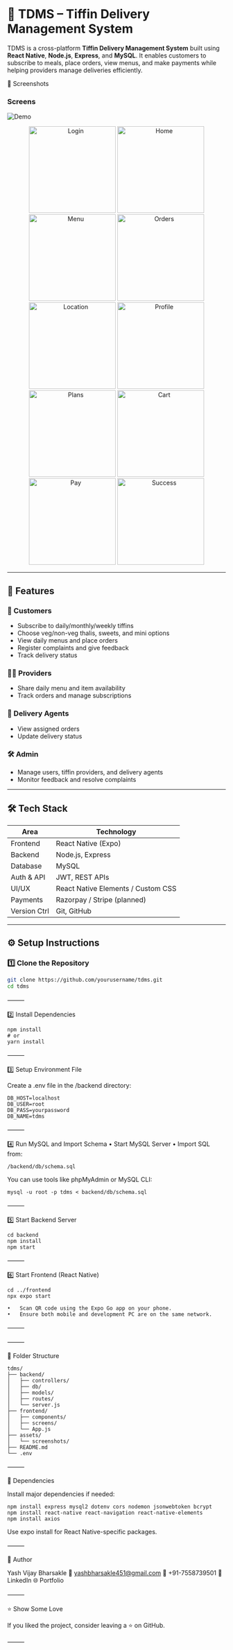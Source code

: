 # 🍱 TDMS – Tiffin Delivery Management System

TDMS is a cross-platform **Tiffin Delivery Management System** built using **React Native**, **Node.js**, **Express**, and **MySQL**. It enables customers to subscribe to meals, place orders, view menus, and make payments while helping providers manage deliveries efficiently.

📸 Screenshots
### Screens
![Demo](assets/screenshots/demo.png)

<p align="center">
  <img src="assets/screenshots/login.png" alt="Login" width="200"/>
  <img src="assets/screenshots/home.png" alt="Home" width="200"/>
  <img src="assets/screenshots/menu.png" alt="Menu" width="200"/>
  <img src="assets/screenshots/orders.png" alt="Orders" width="200"/>
  <img src="assets/screenshots/location.png" alt="Location" width="200"/>
  <img src="assets/screenshots/profile.png" alt="Profile" width="200"/>
  <img src="assets/screenshots/plans.png" alt="Plans" width="200"/>
  <img src="assets/screenshots/cart.png" alt="Cart" width="200"/>
  <img src="assets/screenshots/pay.png" alt="Pay" width="200"/>
  <img src="assets/screenshots/success.png" alt="Success" width="200"/>
</p>

---

## 🚀 Features

### 👤 Customers
- Subscribe to daily/monthly/weekly tiffins
- Choose veg/non-veg thalis, sweets, and mini options
- View daily menus and place orders
- Register complaints and give feedback
- Track delivery status

### 🧑‍🍳 Providers
- Share daily menu and item availability
- Track orders and manage subscriptions

### 🚚 Delivery Agents
- View assigned orders
- Update delivery status

### 🛠 Admin
- Manage users, tiffin providers, and delivery agents
- Monitor feedback and resolve complaints

---

## 🛠 Tech Stack

| Area         | Technology                         |
|--------------|-------------------------------------|
| Frontend     | React Native (Expo)                |
| Backend      | Node.js, Express                   |
| Database     | MySQL                              |
| Auth & API   | JWT, REST APIs                     |
| UI/UX        | React Native Elements / Custom CSS |
| Payments     | Razorpay / Stripe (planned)        |
| Version Ctrl | Git, GitHub                        |

---

## ⚙️ Setup Instructions

### 1️⃣ Clone the Repository

```bash
git clone https://github.com/yourusername/tdms.git
cd tdms
```

⸻

2️⃣ Install Dependencies
```
npm install
# or
yarn install
```

⸻

3️⃣ Setup Environment File

Create a .env file in the /backend directory:
```
DB_HOST=localhost
DB_USER=root
DB_PASS=yourpassword
DB_NAME=tdms
```

⸻

4️⃣ Run MySQL and Import Schema
	•	Start MySQL Server
	•	Import SQL from:
```
/backend/db/schema.sql
```
You can use tools like phpMyAdmin or MySQL CLI:
```
mysql -u root -p tdms < backend/db/schema.sql
```

⸻

5️⃣ Start Backend Server
```
cd backend
npm install
npm start

```
⸻

6️⃣ Start Frontend (React Native)
```
cd ../frontend
npx expo start
```

	•	Scan QR code using the Expo Go app on your phone.
	•	Ensure both mobile and development PC are on the same network.

⸻


⸻

📁 Folder Structure
```
tdms/
├── backend/
│   ├── controllers/
│   ├── db/
│   ├── models/
│   ├── routes/
│   └── server.js
├── frontend/
│   ├── components/
│   ├── screens/
│   └── App.js
├── assets/
│   └── screenshots/
├── README.md
└── .env
```

⸻

📎 Dependencies

Install major dependencies if needed:
```
npm install express mysql2 dotenv cors nodemon jsonwebtoken bcrypt
npm install react-native react-navigation react-native-elements
npm install axios
```
Use expo install for React Native-specific packages.

⸻

🙌 Author

Yash Vijay Bharsakle
📧 yashbharsakle451@gmail.com
📱 +91-7558739501
🔗 LinkedIn
🌐 Portfolio

⸻

⭐️ Show Some Love

If you liked the project, consider leaving a ⭐ on GitHub.

⸻
